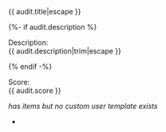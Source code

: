 
{{ audit.title|escape }}

{%- if audit.description %}

Description:<br>
{{ audit.description|trim|escape }}

{% endif -%}


Score:<br>
{{ audit.score }}
<br>

_has items but no custom user template exists_

-
<br>